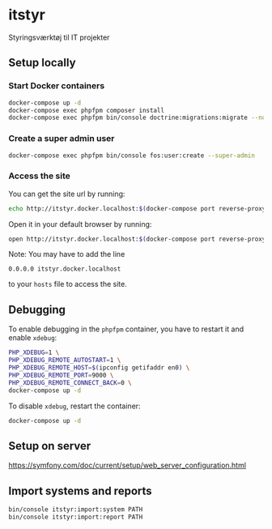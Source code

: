 # itstyr
Styringsværktøj til IT projekter

## Setup locally

### Start Docker containers

```sh
docker-compose up -d
docker-compose exec phpfpm composer install
docker-compose exec phpfpm bin/console doctrine:migrations:migrate --no-interaction
```

### Create a super admin user

```sh
docker-compose exec phpfpm bin/console fos:user:create --super-admin
```

### Access the site

You can get the site url by running:

```sh
echo http://itstyr.docker.localhost:$(docker-compose port reverse-proxy 80 | cut -d: -f2)
```

Open it in your default browser by running:

```sh
open http://itstyr.docker.localhost:$(docker-compose port reverse-proxy 80 | cut -d: -f2)
```

Note: You may have to add the line

```
0.0.0.0	itstyr.docker.localhost
```

to your `hosts` file to access the site.

## Debugging

To enable debugging in the `phpfpm` container, you have to restart it and enable `xdebug`:

```sh
PHP_XDEBUG=1 \
PHP_XDEBUG_REMOTE_AUTOSTART=1 \
PHP_XDEBUG_REMOTE_HOST=$(ipconfig getifaddr en0) \
PHP_XDEBUG_REMOTE_PORT=9000 \
PHP_XDEBUG_REMOTE_CONNECT_BACK=0 \
docker-compose up -d
```

To disable `xdebug`, restart the container:

```sh
docker-compose up -d
```

## Setup on server
https://symfony.com/doc/current/setup/web_server_configuration.html

## Import systems and reports
```sh
bin/console itstyr:import:system PATH
bin/console itstyr:import:report PATH
```
